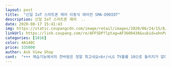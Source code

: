 ```yaml
---
layout: post 
title:  "신일 IoT 스마트폰 제어 이동식 에어컨 SMA-D90IOT" 
description: 신일 IoT 스마트폰 제어  ..
date: 2020-08-17 15:41:43 
img: https://static.coupangcdn.com/image/retail/images/2020/06/24/15/8/0b48017a-b05b-4fa7-afca-4d297151e235.jpg 
linkUrl: https://link.coupang.com/re/AFFSDP?lptag=AF3600438&subid=ahnPublicAsk&pageKey=1748384762&itemId=2977447445&vendorItemId=70965829163&traceid=V0-113-1de6f333b9f28d24 
categories: [1016] 
color: 4A148C 
price: 335000 
author: Ask View Shop 
cont:  "+++ 제습기능에서의 찬바람은 정말 최고네요<br/>LG TV볼륨 10으로 들리지가 않아요 볼륨 17정도해야 들릴정도.<br/><br/>귀차니즘이 상당한 성격이라 그냥 호스 연결해서 바로물빠지게 시험삼아 해봤는데 그래도 이상없이 잘 작동해서 그대로 사용중입니다 바람도 약하게해도 시원해서 좋구요<br/>그래서 오늘 배란다 설치를 해보았습니다.<br/><br/>그런데 거의 신경쓰이지 않았습니다.<br/> 방구조때문일수도 있지만<br/>기계 본체에 열센서가 있어 배란다 온도값 입니다.<br/><br/>너무 시끄러워서 잠을 못잘 정도 였어요.<br/><br/>대만족 였어요.<br/> 소음 전혀 없으며 쉬원합니다.<br/><br/>무엇보다 시원했기때문에 만족합니다.<br/><br/>물은 자가증발이라고 해서 굳이 호수로 물 안뺐는데요 오늘 4일째 사용해보니 호스연결해서 물을 빼는게 더 시원해요;<br/>방쪽 창문에 폼보드(우드락)으로 막았구요.<br/><br/>배기(호스) 기본꺼 반으로 짤랐어요.<br/><br/>설령 시끄럽다한들 시원하면 그걸로 만족한다 했었는데<br/>소음은 이미 감수하고 구매 했어요 아이들 공부방으로 쓰는 곳이 너무 더워서 고민끝에 구매했는데요 확실히 아이들이 너무 좋아해서 돈 잘썼다 했네요<br/>소음이 크다는분들이 많아 살짝 걱정했는데<br/>송풍구 쪽이 미흡한데 우선 비닐봉지로 만들어 보았으며 지름 28cm짜리 배기호스를 구해야 할듯 싶네요.<br/><br/>어느정도 생활소음정도로 거슬리지 않습니다.<br/><br/>원래갖고있던 제습기는 뜨거운바람이나서 괴로웠었는데 ㅠㅠ<br/>저도 소리에 무척 예민한편이라 .<br/>.<br/><br/>정말 다른분들 평대로 쉬원 하긴 하였으나.<br/><br/>제품설명에도 있듯이 58dB 맞아요.<br/><br/>첫날 받아서 TV옆에 설치 했습니다.<br/><br/>총 6장으로 자체 제작 했어요.<br/><br/>추천합니다.<br/><br/>폼보드  다이소 칼라보드인데요 600x900 1장 1500원<br/>하지만 일정한 소리가 연속으로 들리니 엄청 시끄럽게 느껴집니다.<br/><br/>" 
---
```

